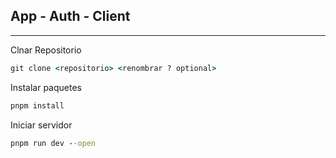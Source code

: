 ## App - Auth - Client

---

Clnar Repositorio
```cmd
git clone <repositorio> <renombrar ? optional>
```

Instalar paquetes
```cmd
pnpm install
```

Iniciar servidor
```cmd
pnpm run dev --open
```

